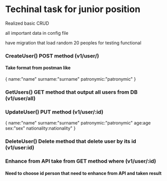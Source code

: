 # Techinal task for junior position

Realized basic CRUD

all important data in config file

have migration that load random 20 peoples for testing functional

### CreateUser() POST method (v1/user/)
#### Take format from postman like 
{
  name:"name"
  surname:"surname"
  patronymic:"patronymic"
}

### GetUsers() GET method that output all users from DB (v1/user/all)

### UpdateUser() PUT method (v1/user/:id)
{
  name:"name"
  surname:"surname"
  patronymic:"patronymic"
  age:age
  sex:"sex"
  nationality:nationality"
}

### DeleteUser() Delete method that delete user by its id (v1/user:id)

### Enhance from API take from GET method where (v1/user/:id)
#### Need to choose id person that need to enhance from API and taken result
